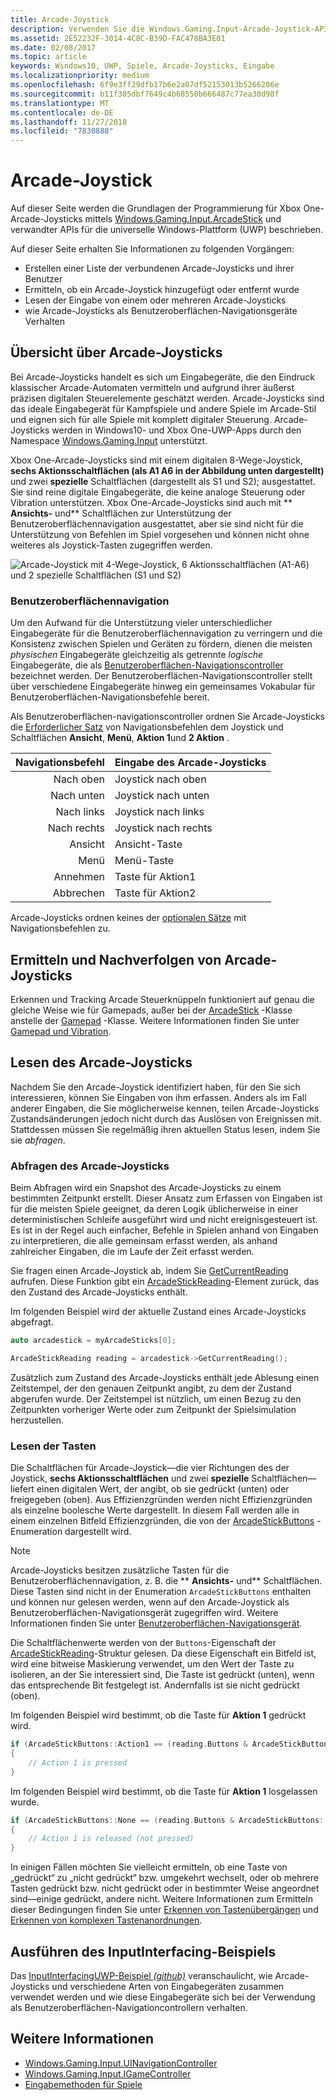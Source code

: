 ```yaml
---
title: Arcade-Joystick
description: Verwenden Sie die Windows.Gaming.Input-Arcade-Joystick-APIs zum Erkennen und Lesen von Arcade-Joysticks.
ms.assetid: 2E52232F-3014-4C8C-B39D-FAC478BA3E01
ms.date: 02/08/2017
ms.topic: article
keywords: Windows10, UWP, Spiele, Arcade-Joysticks, Eingabe
ms.localizationpriority: medium
ms.openlocfilehash: 6f9e3ff29dfb17b6e2a07df52153013b5266206e
ms.sourcegitcommit: b11f305dbf7649c4b68550b666487c77ea30d98f
ms.translationtype: MT
ms.contentlocale: de-DE
ms.lasthandoff: 11/27/2018
ms.locfileid: "7830888"
---
```

# <a name="arcade-stick"></a>Arcade-Joystick

Auf dieser Seite werden die Grundlagen der Programmierung für Xbox One-Arcade-Joysticks mittels [Windows.Gaming.Input.ArcadeStick][arcadestick] und verwandter APIs für die universelle Windows-Plattform (UWP) beschrieben.

Auf dieser Seite erhalten Sie Informationen zu folgenden Vorgängen:

* Erstellen einer Liste der verbundenen Arcade-Joysticks und ihrer Benutzer
* Ermitteln, ob ein Arcade-Joystick hinzugefügt oder entfernt wurde
* Lesen der Eingabe von einem oder mehreren Arcade-Joysticks
* wie Arcade-Joysticks als Benutzeroberflächen-Navigationsgeräte Verhalten

## <a name="arcade-stick-overview"></a>Übersicht über Arcade-Joysticks

Bei Arcade-Joysticks handelt es sich um Eingabegeräte, die den Eindruck klassischer Arcade-Automaten vermitteln und aufgrund ihrer äußerst präzisen digitalen Steuerelemente geschätzt werden. Arcade-Joysticks sind das ideale Eingabegerät für Kampfspiele und andere Spiele im Arcade-Stil und eignen sich für alle Spiele mit komplett digitaler Steuerung. Arcade-Joysticks werden in Windows10- und Xbox One-UWP-Apps durch den Namespace [Windows.Gaming.Input][] unterstützt.

Xbox One-Arcade-Joysticks sind mit einem digitalen 8-Wege-Joystick, **sechs Aktionsschaltflächen (als A1 A6 in der Abbildung unten dargestellt)** und zwei **spezielle** Schaltflächen (dargestellt als S1 und S2); ausgestattet. Sie sind reine digitale Eingabegeräte, die keine analoge Steuerung oder Vibration unterstützen. Xbox One-Arcade-Joysticks sind auch mit ** **Ansichts-** und** Schaltflächen zur Unterstützung der Benutzeroberflächennavigation ausgestattet, aber sie sind nicht für die Unterstützung von Befehlen im Spiel vorgesehen und können nicht ohne weiteres als Joystick-Tasten zugegriffen werden.

![Arcade-Joystick mit 4-Wege-Joystick, 6 Aktionsschaltflächen (A1-A6) und 2 spezielle Schaltflächen (S1 und S2)](images/arcade-stick-1.png)

### <a name="ui-navigation"></a>Benutzeroberflächennavigation

Um den Aufwand für die Unterstützung vieler unterschiedlicher Eingabegeräte für die Benutzeroberflächennavigation zu verringern und die Konsistenz zwischen Spielen und Geräten zu fördern, dienen die meisten _physischen_ Eingabegeräte gleichzeitig als getrennte _logische_ Eingabegeräte, die als [Benutzeroberflächen-Navigationscontroller](ui-navigation-controller.md) bezeichnet werden. Der Benutzeroberflächen-Navigationscontroller stellt über verschiedene Eingabegeräte hinweg ein gemeinsames Vokabular für Benutzeroberflächen-Navigationsbefehle bereit.

Als Benutzeroberflächen-navigationscontroller ordnen Sie Arcade-Joysticks die [Erforderlicher Satz](ui-navigation-controller.md#required-set) von Navigationsbefehlen dem Joystick und Schaltflächen **Ansicht**, **Menü**, **Aktion 1**und **2 Aktion** .

| Navigationsbefehl | Eingabe des Arcade-Joysticks  |
| ------------------:| ------------------- |
|                 Nach oben | Joystick nach oben            |
|               Nach unten | Joystick nach unten          |
|               Nach links | Joystick nach links          |
|              Nach rechts | Joystick nach rechts         |
|               Ansicht | Ansicht-Taste         |
|               Menü | Menü-Taste         |
|             Annehmen | Taste für Aktion1     |
|             Abbrechen | Taste für Aktion2     |

Arcade-Joysticks ordnen keines der [optionalen Sätze](ui-navigation-controller.md#optional-set) mit Navigationsbefehlen zu.

## <a name="detect-and-track-arcade-sticks"></a>Ermitteln und Nachverfolgen von Arcade-Joysticks

Erkennen und Tracking Arcade Steuerknüppeln funktioniert auf genau die gleiche Weise wie für Gamepads, außer bei der [ArcadeStick][] -Klasse anstelle der [Gamepad](https://docs.microsoft.com/uwp/api/Windows.Gaming.Input.Gamepad) -Klasse. Weitere Informationen finden Sie unter [Gamepad und Vibration](gamepad-and-vibration.md).

<!-- Arcade sticks are managed by the system, therefore you don't have to create or initialize them. The system provides a list of connected arcades sticks and events to notify you when an arcade stick is added or removed.

### The arcade sticks list

The [ArcadeStick][] class provides a static property, [ArcadeSticks][], which is a read-only list of arcade sticks that are currently connected. Because you might only be interested in some of the connected arcade sticks, it's recommended that you maintain your own collection instead of accessing them through the `ArcadeSticks` property.

The following example copies all connected arcade sticks into a new collection. Note that because other threads in the background will be accessing this collection (in the [ArcadeStickAdded][] and [ArcadeStickRemoved][] events), you need to place a lock around any code that reads or updates the collection.

```cpp
auto myArcadeSticks = ref new Vector<ArcadeStick^>();
critical_section myLock{};

for (auto arcadeStick : ArcadeStick::ArcadeSticks)
{
    // Check if the arcade stick is already in myArcadeSticks; if it isn't, add
    // it.
    critical_section::scoped_lock lock{ myLock };
    auto it = std::find(begin(myArcadeSticks), end(myArcadeSticks), arcadeStick);

    if (it == end(myArcadeSticks))
    {
        // This code assumes that you're interested in all arcade sticks.
        myArcadeSticks->Append(arcadeStick);
    }
}
```

### Adding and removing arcade sticks

When an arcade stick is added or removed the [ArcadeStickAdded][] and [ArcadeStickRemoved][] events are raised. You can register handlers for these events to keep track of the arcade sticks that are currently connected.

The following example starts tracking an arcade stick that's been added.

```cpp
ArcadeStick::ArcadeStickAdded += ref new EventHandler<ArcadeStick^>(Platform::Object^, ArcadeStick^ args)
{
    // Check if the just-added arcade stick is already in myArcadeSticks; if it
    // isn't, add it.
    critical_section::scoped_lock lock{ myLock };
    auto it = std::find(begin(myGamepads), end(myGamepads), args);

    // This code assumes that you're interested in all new arcade sticks.
    myArcadeSticks->Append(args);
}
```

The following example stops tracking an arcade stick that's been removed.

```cpp
ArcadeStick::ArcadeStickRemoved += ref new EventHandler<ArcadeStick^>(Platform::Object^, ArcadeStick^ args)
{
    unsigned int indexRemoved;

    if(myArcadeSticks->IndexOf(args, &indexRemoved))
    {
        myArcadeSticks->RemoveAt(indexRemoved);
    }
}
```

### Users and headsets

Each arcade stick can be associated with a user account to link their identity to their gameplay, and can have a headset attached to facilitate voice chat or in-game features. To learn more about working with users and headsets, see [Tracking users and their devices](input-practices-for-games.md#tracking-users-and-their-devices) and [Headset](headset.md). -->

## <a name="reading-the-arcade-stick"></a>Lesen des Arcade-Joysticks

Nachdem Sie den Arcade-Joystick identifiziert haben, für den Sie sich interessieren, können Sie Eingaben von ihm erfassen. Anders als im Fall anderer Eingaben, die Sie möglicherweise kennen, teilen Arcade-Joysticks Zustandsänderungen jedoch nicht durch das Auslösen von Ereignissen mit. Stattdessen müssen Sie regelmäßig ihren aktuellen Status lesen, indem Sie sie _abfragen_.

### <a name="polling-the-arcade-stick"></a>Abfragen des Arcade-Joysticks

Beim Abfragen wird ein Snapshot des Arcade-Joysticks zu einem bestimmten Zeitpunkt erstellt. Dieser Ansatz zum Erfassen von Eingaben ist für die meisten Spiele geeignet, da deren Logik üblicherweise in einer deterministischen Schleife ausgeführt wird und nicht ereignisgesteuert ist. Es ist in der Regel auch einfacher, Befehle in Spielen anhand von Eingaben zu interpretieren, die alle gemeinsam erfasst werden, als anhand zahlreicher Eingaben, die im Laufe der Zeit erfasst werden.

Sie fragen einen Arcade-Joystick ab, indem Sie [GetCurrentReading][] aufrufen. Diese Funktion gibt ein [ArcadeStickReading][]-Element zurück, das den Zustand des Arcade-Joysticks enthält.

Im folgenden Beispiel wird der aktuelle Zustand eines Arcade-Joysticks abgefragt.

```cpp
auto arcadestick = myArcadeSticks[0];

ArcadeStickReading reading = arcadestick->GetCurrentReading();
```

Zusätzlich zum Zustand des Arcade-Joysticks enthält jede Ablesung einen Zeitstempel, der den genauen Zeitpunkt angibt, zu dem der Zustand abgerufen wurde. Der Zeitstempel ist nützlich, um einen Bezug zu den Zeitpunkten vorheriger Werte oder zum Zeitpunkt der Spielsimulation herzustellen.

### <a name="reading-the-buttons"></a>Lesen der Tasten

Die Schaltflächen für Arcade-Joystick&mdash;die vier Richtungen des der Joystick, **sechs Aktionsschaltflächen** und zwei **spezielle** Schaltflächen&mdash;liefert einen digitalen Wert, der angibt, ob sie gedrückt (unten) oder freigegeben (oben). Aus Effizienzgründen werden nicht Effizienzgründen als einzelne boolesche Werte dargestellt. In diesem Fall werden alle in einem einzelnen Bitfeld Effizienzgründen, die von der [ArcadeStickButtons][] -Enumeration dargestellt wird.

> [!NOTE]
> Arcade-Joysticks besitzen zusätzliche Tasten für die Benutzeroberflächennavigation, z. B. die ** **Ansichts-** und** Schaltflächen. Diese Tasten sind nicht in der Enumeration `ArcadeStickButtons` enthalten und können nur gelesen werden, wenn auf den Arcade-Joystick als Benutzeroberflächen-Navigationsgerät zugegriffen wird. Weitere Informationen finden Sie unter [Benutzeroberflächen-Navigationsgerät](ui-navigation-controller.md).

Die Schaltflächenwerte werden von der `Buttons`-Eigenschaft der [ArcadeStickReading][]-Struktur gelesen. Da diese Eigenschaft ein Bitfeld ist, wird eine bitweise Maskierung verwendet, um den Wert der Taste zu isolieren, an der Sie interessiert sind, Die Taste ist gedrückt (unten), wenn das entsprechende Bit festgelegt ist. Andernfalls ist sie nicht gedrückt (oben).

Im folgenden Beispiel wird bestimmt, ob die Taste für **Aktion 1** gedrückt wird.

```cpp
if (ArcadeStickButtons::Action1 == (reading.Buttons & ArcadeStickButtons::Action1))
{
    // Action 1 is pressed
}
```

Im folgenden Beispiel wird bestimmt, ob die Taste für **Aktion 1** losgelassen wurde.

```cpp
if (ArcadeStickButtons::None == (reading.Buttons & ArcadeStickButtons::Action1))
{
    // Action 1 is released (not pressed)
}
```

In einigen Fällen möchten Sie vielleicht ermitteln, ob eine Taste von „gedrückt“ zu „nicht gedrückt“ bzw. umgekehrt wechselt, oder ob mehrere Tasten gedrückt bzw. nicht gedrückt oder in bestimmter Weise angeordnet sind&mdash;einige gedrückt, andere nicht. Weitere Informationen zum Ermitteln dieser Bedingungen finden Sie unter [Erkennen von Tastenübergängen](input-practices-for-games.md#detecting-button-transitions) und [Erkennen von komplexen Tastenanordnungen](input-practices-for-games.md#detecting-complex-button-arrangements).

## <a name="run-the-inputinterfacing-sample"></a>Ausführen des InputInterfacing-Beispiels

Das [InputInterfacingUWP-Beispiel _(github)_](https://github.com/Microsoft/Xbox-ATG-Samples/tree/master/Samples/System/InputInterfacingUWP) veranschaulicht, wie Arcade-Joysticks und verschiedene Arten von Eingabegeräten zusammen verwendet werden und wie diese Eingabegeräte sich bei der Verwendung als Benutzeroberflächen-Navigationcontrollern verhalten.

## <a name="see-also"></a>Weitere Informationen

* [Windows.Gaming.Input.UINavigationController][]
* [Windows.Gaming.Input.IGameController][]
* [Eingabemethoden für Spiele](input-practices-for-games.md)

[Windows.Gaming.Input]: https://msdn.microsoft.com/library/windows/apps/windows.gaming.input.aspx
[Windows.Gaming.Input.IGameController]: https://msdn.microsoft.com/library/windows/apps/windows.gaming.input.igamecontroller.aspx
[Windows.Gaming.Input.UINavigationController]: https://msdn.microsoft.com/library/windows/apps/windows.gaming.input.uinavigationcontroller.aspx
[arcadestick]: https://msdn.microsoft.com/library/windows/apps/windows.gaming.input.arcadestick.aspx
[arcadesticks]: https://msdn.microsoft.com/library/windows/apps/windows.gaming.input.arcadestick.arcadesticks.aspx
[arcadestickadded]: https://msdn.microsoft.com/library/windows/apps/windows.gaming.input.arcadestick.arcadestickadded.aspx
[arcadestickremoved]: https://msdn.microsoft.com/library/windows/apps/windows.gaming.input.arcadestick.arcadestickremoved.aspx
[getcurrentreading]: https://msdn.microsoft.com/library/windows/apps/windows.gaming.input.arcadestick.getcurrentreading.aspx
[arcadestickreading]: https://msdn.microsoft.com/library/windows/apps/windows.gaming.input.arcadestickreading.aspx
[arcadestickbuttons]: https://msdn.microsoft.com/library/windows/apps/windows.gaming.input.arcadestickbuttons.aspx
